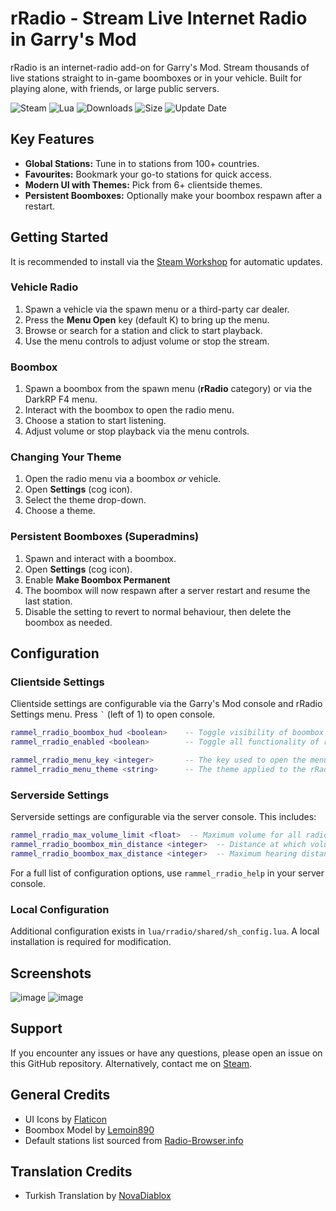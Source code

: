 # rRadio - Stream Live Internet Radio in Garry's Mod

rRadio is an internet-radio add-on for Garry's Mod. Stream thousands of live stations straight to in-game boomboxes or in your vehicle. Built for playing alone, with friends, or large public servers.

![Steam](https://img.shields.io/badge/steam-%23000000.svg?style=for-the-badge&logo=steam&logoColor=white) ![Lua](https://img.shields.io/badge/lua-%232C2D72.svg?style=for-the-badge&logo=lua&logoColor=white) ![Downloads](https://img.shields.io/steam/downloads/3318060741?style=for-the-badge&color=00adb5) ![Size](https://img.shields.io/steam/size/3318060741?style=for-the-badge&color=2ea043) ![Update Date](https://img.shields.io/steam/update-date/3318060741?style=for-the-badge&color=515de9)

## Key Features

- **Global Stations:** Tune in to stations from 100+ countries.
- **Favourites:** Bookmark your go-to stations for quick access.
- **Modern UI with Themes:** Pick from 6+ clientside themes.
- **Persistent Boomboxes:** Optionally make your boombox respawn after a restart.

## Getting Started

It is recommended to install via the [Steam Workshop](https://steamcommunity.com/sharedfiles/filedetails/?id=3318060741) for automatic updates. 

### Vehicle Radio
1. Spawn a vehicle via the spawn menu or a third-party car dealer.
2. Press the **Menu Open** key (default K) to bring up the menu.
3. Browse or search for a station and click to start playback.
4. Use the menu controls to adjust volume or stop the stream.

### Boombox
1. Spawn a boombox from the spawn menu (**rRadio** category) or via the DarkRP F4 menu.
2. Interact with the boombox to open the radio menu.
3. Choose a station to start listening.
4. Adjust volume or stop playback via the menu controls.

### Changing Your Theme
1. Open the radio menu via a boombox *or* vehicle.
2. Open **Settings** (cog icon).
3. Select the theme drop-down.
4. Choose a theme.

### Persistent Boomboxes (Superadmins)
1. Spawn and interact with a boombox.
2. Open **Settings** (cog icon).
3. Enable **Make Boombox Permanent**
4. The boombox will now respawn after a server restart and resume the last station.
5. Disable the setting to revert to normal behaviour, then delete the boombox as needed.

## Configuration

### Clientside Settings

Clientside settings are configurable via the Garry's Mod console and rRadio Settings menu. Press ``` ` ``` (left of 1) to open console.

```lua
rammel_rradio_boombox_hud <boolean>    -- Toggle visibility of boombox HUDs (1 - Enabled / 0 - Disabled)
rammel_rradio_enabled <boolean>        -- Toggle all functionality of rRadio (1 - Enabled / 0 - Disabled)
```
```lua
rammel_rradio_menu_key <integer>       -- The key used to open the menu. Modify this via the Settings menu.
rammel_rradio_menu_theme <string>      -- The theme applied to the rRadio UI. Modify this via the Settings menu.
```

### Serverside Settings

Serverside settings are configurable via the server console. This includes:

```lua
rammel_rradio_max_volume_limit <float>  -- Maximum volume for all radio entities (0.0-1.0)
rammel_rradio_boombox_min_distance <integer>  -- Distance at which volume begins to fall off for boomboxes (source units)
rammel_rradio_boombox_max_distance <integer>  -- Maximum hearing distance for boomboxes (source units)
```

For a full list of configuration options, use `rammel_rradio_help` in your server console.

### Local Configuration

Additional configuration exists in `lua/rradio/shared/sh_config.lua`. A local installation is required for modification.

## Screenshots

![image](https://github.com/user-attachments/assets/5e778328-6266-4b31-a1c5-8af45d2107f3)
![image](https://github.com/user-attachments/assets/5b4bbe6e-3ac4-4c31-b76f-1d9ee929a86d)

## Support

If you encounter any issues or have any questions, please open an issue on this GitHub repository. Alternatively, contact me on [Steam](https://steamcommunity.com/id/rammel/).

## General Credits

- UI Icons by [Flaticon](https://www.flaticon.com/uicons/)
- Boombox Model by [Lemoin890](https://sketchfab.com/3d-models/90s-style-boombox-radio-low-poly-ripped-db9105533ca54470b74c48d3e3a62b49)
- Default stations list sourced from [Radio-Browser.info](https://www.radio-browser.info/)

## Translation Credits

- Turkish Translation by [NovaDiablox](https://github.com/NovaDiablox)
